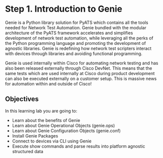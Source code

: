 # Step 1. Introduction to Genie


Genie is a Python library solution for PyATS which contains all the tools needed for Network Test Automation. Genie bundled with the modular architecture of the PyATS framework accelerates and simplifies development of network test automation, while leveraging all the perks of the Python programming language and promoting the development of agnostic libraries. Genie is redefining how network test scripters interact with devices through libraries and avoiding functional programming.

Genie is used internally within Cisco for automating network testing and has also been released externally through Cisco DevNet. This means that the same tests which are used internally at Cisco during product development can also be executed externally on a customer setup. This is massive news for automation within and outside of Cisco!


## Objectives

In this learning lab you are going to:

* Learn about the benefits of Genie
* Learn about Genie Operational Objects (genie.ops)
* Learn about Genie Configuration Objects (genie.conf)
* Install Genie Packages
* Connect to devices via CLI using Genie
* Execute show commands and parse results into platform agnostic structured data
